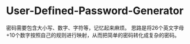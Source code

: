 # User-Defined-Password-Generator
密码需要包含大小写、数字、字符等，记忆起来麻烦。
思路是将26个英文字母+10个数字按照自己的规则进行映射，从而把简单的密码转化成复杂的密码。
